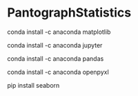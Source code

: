 # PantographStatistics


conda install -c anaconda matplotlib


conda install -c anaconda jupyter

conda install -c anaconda pandas

conda install -c anaconda openpyxl

pip install seaborn